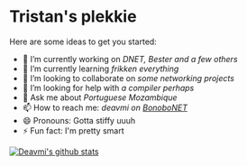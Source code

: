 Tristan's plekkie
=================

Here are some ideas to get you started:

- 🔭 I’m currently working on _DNET, Bester and a few others_
- 🌱 I’m currently learning _frikken everything_
- 👯 I’m looking to collaborate on _some networking projects_
- 🤔 I’m looking for help with _a compiler perhaps_
- 💬 Ask me about _Portuguese Mozambique_
- 📫 How to reach me: _deavmi on [BonoboNET]()_
- 😄 Pronouns: Gotta stiffy uuuh
- ⚡ Fun fact: I'm pretty smart

[![Deavmi's github stats](https://github-readme-stats.vercel.app/api?username=deavmi)](https://github.com/anuraghazra/github-readme-stats)
